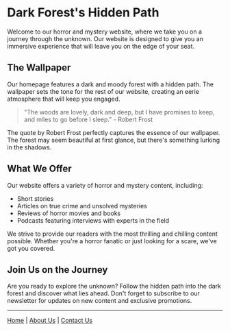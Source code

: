 <!--
Write me markdown content of website with wallpaper:

"A dark and moody forest with a hidden path for a horror or mystery website"

The header of the page should not be copy of the text but rather a real content of the website which is using this wallpaper.

- Feel free to use structure like headings, bullets, numbering, blockquotes, paragraphs, horizontal lines, etc.
- You can use formatting like bold or _italic_
- You can include UTF-8 emojis
- Links should be only #hash anchors (and you can refer to the document itself)
- Do not include images
-->

<!--font:Creepster-->

# Dark Forest's Hidden Path

Welcome to our horror and mystery website, where we take you on a journey through the unknown. Our website is designed to give you an immersive experience that will leave you on the edge of your seat.

## The Wallpaper

Our homepage features a dark and moody forest with a hidden path. The wallpaper sets the tone for the rest of our website, creating an eerie atmosphere that will keep you engaged.

> "The woods are lovely, dark and deep, but I have promises to keep, and miles to go before I sleep." - Robert Frost

The quote by Robert Frost perfectly captures the essence of our wallpaper. The forest may seem beautiful at first glance, but there's something lurking in the shadows.

## What We Offer

Our website offers a variety of horror and mystery content, including:

- Short stories
- Articles on true crime and unsolved mysteries
- Reviews of horror movies and books
- Podcasts featuring interviews with experts in the field

We strive to provide our readers with the most thrilling and chilling content possible. Whether you're a horror fanatic or just looking for a scare, we've got you covered.

## Join Us on the Journey

Are you ready to explore the unknown? Follow the hidden path into the dark forest and discover what lies ahead. Don't forget to subscribe to our newsletter for updates on new content and exclusive promotions.

---

[Home](#) | [About Us](#) | [Contact Us](#)
